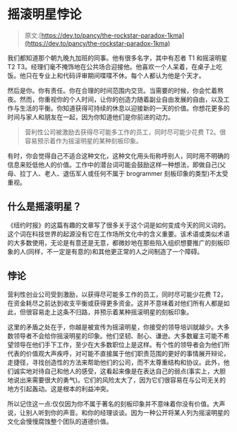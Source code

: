 # 摇滚明星悖论

> 原文:[https://dev.to/pancy/the-rockstar-paradox-1kma](https://dev.to/pancy/the-rockstar-paradox-1kma)

我们都知道那个朝九晚九加班的同事。他有很多名字，其中有忍者 T1 和摇滚明星 T2 T3。经理们毫不掩饰地在公共场合迎接他。他喜欢一个人呆着，在桌子上吃饭。他只在专业上和代码评审期间喋喋不休。每个人都认为他是个天才。

然后是你。你有责任。你在合理的时间范围内交货。当需要的时候，你会忙着熬夜。然而，你重视你的个人时间，让你的创造力随着副业自由发展的自由，以及工作与生活的平衡。你知道获得可持续的休息以迎接新的一天的价值。你想花更多的时间与家人和朋友在一起，因为你知道他们是你前进的动力。

> 营利性公司被激励去获得尽可能多工作的员工，同时尽可能少花费 T2。很容易预示着作为摇滚明星的某种刻板印象。

有时，你会觉得自己不适合这种文化，这种文化用头衔称呼别人，同时用不明确的信息来贬低他人的价值。工作中的潜台词可能会鼓励这样一种想法，即做自己(父母、拉丁人、老人、退伍军人或任何不属于 brogrammer 刻板印象的类型)不太受重视。

## [](#what-is-a-rockstar)什么是摇滚明星？

《纽约时报》的这篇有趣的文章写了很多关于这个词是如何变成今天的同义词的。这个词在科技世界的起源没有它在工作场所文化中的含义重要。该术语或类似术语的大多数使用，无论是有意还是无意，都微妙地在那些陷入组织想要推广的刻板印象的人(同样，不一定是有意的)和其他更正常的人之间制造了一个障碍。

## [](#the-paradox)悖论

营利性创业公司受到激励，以获得尽可能多工作的员工，同时尽可能少花费 T2，在资金耗尽之前达到收支平衡或获得更多资金。这并不意味着对他们所有人都是如此，但很容易走上这条不归路，并预示着某种摇滚明星的刻板印象。

这里的矛盾之处在于，你越是被宣传为摇滚明星，你接受的领导培训就越少。大多数领导者不会给你摇滚明星的印象。他们坚韧、耐心、谦逊。大多数雇主可能不希望领导在他们手下工作，至少在大多数职位上是这样。有个性的领导者会为他们所代表的价值观大声疾呼，对可能不直接属于他们职责范围的更好的事情展开辩论，走捷径，寻找创造性的方法来帮助他们的公司，而不太尊重结构和协议。此外，他们诚实地对待自己和他人的感受，这看起来像是在表达自己的弱点(事实上，大胆地说出来需要很大的勇气)。它们的风险太大了，因为它们很容易在与公司无关的地方引起轰动。这是根本的利益冲突。

所以记住这一点:仅仅因为你不属于著名的刻板印象并不意味着你没有价值。大声说，让别人听到你的声音。和你的经理谈谈。因为一种公开将某人列为摇滚明星的文化会慢慢腐蚀整个团队的道德价值。